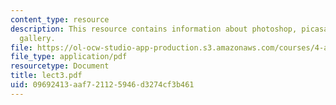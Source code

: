```yaml
---
content_type: resource
description: This resource contains information about photoshop, picasa and auto image
  gallery.
file: https://ol-ocw-studio-app-production.s3.amazonaws.com/courses/4-a21-stories-without-words-photographing-the-first-year-fall-2006/09692413aaf721125946d3274cf3b461_lect3.pdf
file_type: application/pdf
resourcetype: Document
title: lect3.pdf
uid: 09692413-aaf7-2112-5946-d3274cf3b461
---
```

